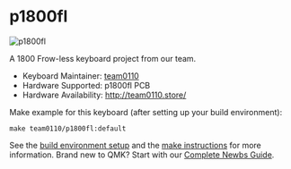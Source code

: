 # p1800fl

![p1800fl](https://i.imgur.com/GQd28rNh.jpg)

A 1800 Frow-less keyboard project from our team.

* Keyboard Maintainer: [team0110](https://github.com/team0110)
* Hardware Supported: p1800fl PCB
* Hardware Availability: http://team0110.store/

Make example for this keyboard (after setting up your build environment):

    make team0110/p1800fl:default

See the [build environment setup](https://docs.qmk.fm/#/getting_started_build_tools) and the [make instructions](https://docs.qmk.fm/#/getting_started_make_guide) for more information. Brand new to QMK? Start with our [Complete Newbs Guide](https://docs.qmk.fm/#/newbs).
